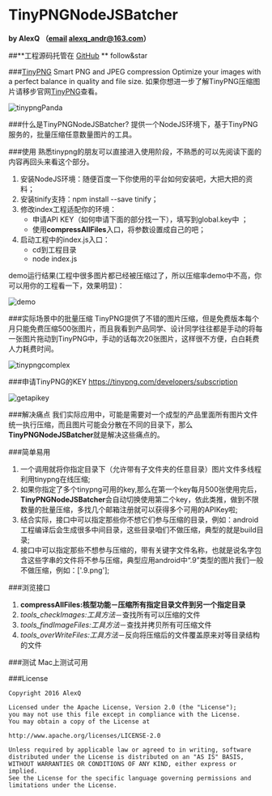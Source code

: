 # TinyPNGNodeJSBatcher
**by AlexQ （[email](alexq_andr@163.com) alexq_andr@163.com）**


##**工程源码托管在 [GitHub](https://github.com/xueqing325/TinyPNGNodeJSBatcher.git) ** follow&star

###[TinyPNG](https://tinypng.com)
	Smart PNG and JPEG compression
	Optimize your images with a perfect balance in quality and file size.
如果你想进一步了解TinyPNG压缩图片请移步官网[TinyPNG](https://tinypng.com)查看。

![tinypngPanda](http://7xox5k.com1.z0.glb.clouddn.com/tinypngPanda.png)


###什么是TinyPNGNodeJSBatcher?
提供一个NodeJS环境下，基于TinyPNG服务的，批量压缩任意数量图片的工具。

###使用
熟悉tinypng的朋友可以直接进入使用阶段，不熟悉的可以先阅读下面的内容再回头来看这个部分。

1. 安装NodeJS环境：随便百度一下你使用的平台如何安装吧，大把大把的资料；
2. 安装tinify支持：npm install --save tinify；
3. 修改index工程适配你的环境：
	* 申请API KEY（如何申请下面的部分找一下），填写到global.key中 ；
	* 使用**compressAllFiles**入口，将参数设置成自己的吧；
4. 启动工程中的index.js入口：
	* cd到工程目录
	* node index.js	

demo运行结果(工程中很多图片都已经被压缩过了，所以压缩率demo中不高，你可以用你的工程看一下，效果明显)：

![demo](http://7xox5k.com1.z0.glb.clouddn.com/tinypng-demo.png)	

###实际场景中的批量压缩
TinyPNG提供了不错的图片压缩，但是免费版本每个月只能免费压缩500张图片，而且我看到产品同学、设计同学往往都是手动的将每一张图片拖动到TinyPNG中，手动的话每次20张图片，这样很不方便，白白耗费人力耗费时间。

![tinypngcomplex](http://7xox5k.com1.z0.glb.clouddn.com/tinypngcomplex.png)

###申请TinyPNG的KEY
https://tinypng.com/developers/subscription

![getapikey](http://7xox5k.com1.z0.glb.clouddn.com/tinypnggetapikey.png)

###解决痛点
我们实际应用中，可能是需要对一个成型的产品里面所有图片文件统一执行压缩，而且图片可能会分散在不同的目录下，那么**TinyPNGNodeJSBatcher**就是解决这些痛点的。

###简单易用
1. 一个调用就将你指定目录下（允许带有子文件夹的任意目录）图片文件多线程利用tinypng在线压缩;
2. 如果你指定了多个tinypng可用的key,那么在第一个key每月500张使用完后，**TinyPNGNodeJSBatcher**会自动切换使用第二个key，依此类推，做到不限数量的批量压缩，多找几个邮箱注册就可以获得多个可用的APIKey啦;
3. 结合实际，接口中可以指定那些你不想它们参与压缩的目录，例如：android工程编译后会生成很多中间目录，这些目录咱们不做压缩，典型的就是build目录;
4. 接口中可以指定那些不想参与压缩的，带有关键字文件名称，也就是说名字包含这些字串的文件将不参与压缩，典型应用android中“.9”类型的图片我们一般不做压缩，例如：['.9.png'];

###浏览接口
1. **compressAllFiles:核型功能－压缩所有指定目录文件到另一个指定目录**
2. *tools_checkImages:工具方法*－查找所有可以压缩的文件
3. *tools_findImageFiles:工具方法*－查找并拷贝所有可压缩文件 
4. *tools_overWriteFiles:工具方法*－反向将压缩后的文件覆盖原来对等目录结构的文件

###测试
Mac上测试可用

###License

	Copyright 2016 AlexQ
	
	Licensed under the Apache License, Version 2.0 (the "License");
	you may not use this file except in compliance with the License.
	You may obtain a copy of the License at

   	http://www.apache.org/licenses/LICENSE-2.0

	Unless required by applicable law or agreed to in writing, software
	distributed under the License is distributed on an "AS IS" BASIS,
	WITHOUT WARRANTIES OR CONDITIONS OF ANY KIND, either express or implied.
	See the License for the specific language governing permissions and
	limitations under the License.




